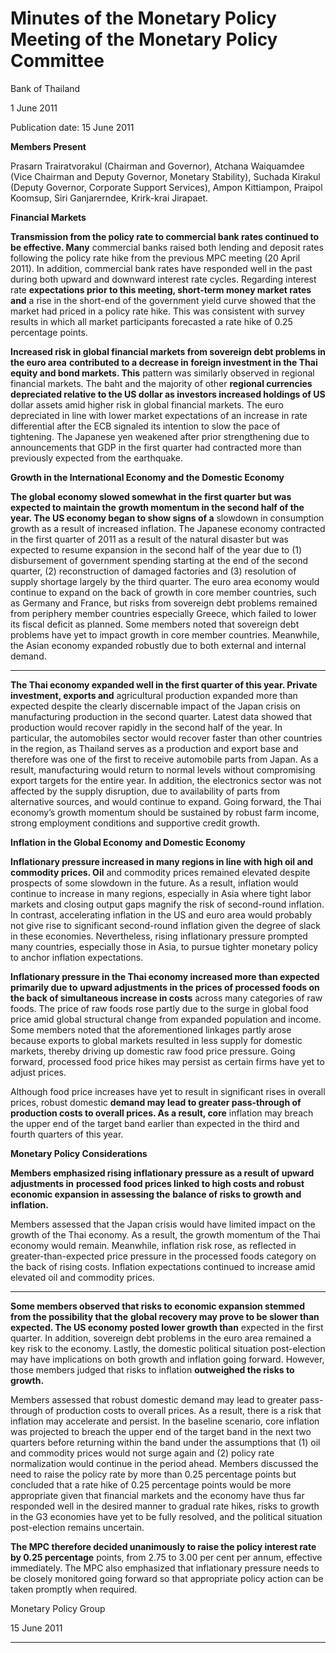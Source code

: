 # Minutes of the Monetary Policy Meeting of the Monetary Policy Committee 

 Bank of Thailand

 1 June 2011

 Publication date: 15 June 2011

**Members Present**

Prasarn Trairatvorakul (Chairman and Governor), Atchana Waiquamdee (Vice Chairman and Deputy
Governor, Monetary Stability), Suchada Kirakul (Deputy Governor, Corporate Support Services),
Ampon Kittiampon, Praipol Koomsup, Siri Ganjarerndee, Krirk-krai Jirapaet.

**Financial Markets**

**Transmission from the policy rate to commercial bank rates continued to be effective. Many**
commercial banks raised both lending and deposit rates following the policy rate hike from the
previous MPC meeting (20 April 2011). In addition, commercial bank rates have responded well in
the past during both upward and downward interest rate cycles. Regarding interest rate
**expectations prior to this meeting, short-term money market rates and** a rise in the short-end of the
government yield curve showed that the market had priced in a policy rate hike. This was consistent
with survey results in which all market participants forecasted a rate hike of 0.25 percentage points.

**Increased risk in global financial markets from sovereign debt problems in the euro area**
**contributed to a decrease in foreign investment in the Thai equity and bond markets. This**
pattern was similarly observed in regional financial markets. The baht and the majority of other
**regional currencies depreciated relative to the US dollar as investors increased holdings of US**
dollar assets amid higher risk in global financial markets. The euro depreciated in line with lower
market expectations of an increase in rate differential after the ECB signaled its intention to slow the
pace of tightening. The Japanese yen weakened after prior strengthening due to announcements that
GDP in the first quarter had contracted more than previously expected from the earthquake.

**Growth in the International Economy and the Domestic Economy**

**The global economy slowed somewhat in the first quarter but was expected to maintain the**
**growth momentum in the second half of the year. The US economy began to show signs of a**
slowdown in consumption growth as a result of increased inflation. The Japanese economy contracted
in the first quarter of 2011 as a result of the natural disaster but was expected to resume expansion in
the second half of the year due to (1) disbursement of government spending starting at the end of the
second quarter, (2) reconstruction of damaged factories and (3) resolution of supply shortage largely
by the third quarter. The euro area economy would continue to expand on the back of growth in core
member countries, such as Germany and France, but risks from sovereign debt problems remained
from periphery member countries especially Greece, which failed to lower its fiscal deficit as planned.
Some members noted that sovereign debt problems have yet to impact growth in core member
countries. Meanwhile, the Asian economy expanded robustly due to both external and internal
demand.


-----

**The Thai economy expanded well in the first quarter of this year. Private investment, exports and**
agricultural production expanded more than expected despite the clearly discernable impact of the
Japan crisis on manufacturing production in the second quarter. Latest data showed that production
would recover rapidly in the second half of the year. In particular, the automobiles sector would
recover faster than other countries in the region, as Thailand serves as a production and export base
and therefore was one of the first to receive automobile parts from Japan. As a result, manufacturing
would return to normal levels without compromising export targets for the entire year. In addition, the
electronics sector was not affected by the supply disruption, due to availability of parts from
alternative sources, and would continue to expand. Going forward, the Thai economy’s growth
momentum should be sustained by robust farm income, strong employment conditions and supportive
credit growth.

**Inflation in the Global Economy and Domestic Economy**

**Inflationary pressure increased in many regions in line with high oil and commodity prices. Oil**
and commodity prices remained elevated despite prospects of some slowdown in the future. As a
result, inflation would continue to increase in many regions, especially in Asia where tight labor
markets and closing output gaps magnify the risk of second-round inflation. In contrast, accelerating
inflation in the US and euro area would probably not give rise to significant second-round inflation
given the degree of slack in these economies. Nevertheless, rising inflationary pressure prompted
many countries, especially those in Asia, to pursue tighter monetary policy to anchor inflation
expectations.

**Inflationary pressure in the Thai economy increased more than expected primarily due to**
**upward adjustments in the prices of processed foods on the back of simultaneous increase in costs**
across many categories of raw foods. The price of raw foods rose partly due to the surge in global
food price amid global structural change from expanded population and income. Some members
noted that the aforementioned linkages partly arose because exports to global markets resulted in less
supply for domestic markets, thereby driving up domestic raw food price pressure. Going forward,
processed food price hikes may persist as certain firms have yet to adjust prices.

Although food price increases have yet to result in significant rises in overall prices, robust domestic
**demand may lead to greater pass-through of production costs to overall prices. As a result, core**
inflation may breach the upper end of the target band earlier than expected in the third and fourth
quarters of this year.

**Monetary Policy Considerations**

**Members emphasized rising inflationary pressure as a result of upward adjustments in**
**processed food prices linked to high costs and robust economic expansion in assessing the**
**balance of risks to growth and inflation.**

Members assessed that the Japan crisis would have limited impact on the growth of the Thai
economy. As a result, the growth momentum of the Thai economy would remain. Meanwhile,
inflation risk rose, as reflected in greater-than-expected price pressure in the processed foods category
on the back of rising costs. Inflation expectations continued to increase amid elevated oil and
commodity prices.


-----

**Some members observed that risks to economic expansion stemmed from the possibility that the**
**global recovery may prove to be slower than expected. The US economy posted lower growth than**
expected in the first quarter. In addition, sovereign debt problems in the euro area remained a key risk
to the economy. Lastly, the domestic political situation post-election may have implications on both
growth and inflation going forward. However, those members judged that risks to inflation
**outweighed the risks to growth.**

Members assessed that robust domestic demand may lead to greater pass-through of production costs
to overall prices. As a result, there is a risk that inflation may accelerate and persist. In the baseline
scenario, core inflation was projected to breach the upper end of the target band in the next two
quarters before returning within the band under the assumptions that (1) oil and commodity prices
would not surge again and (2) policy rate normalization would continue in the period ahead. Members
discussed the need to raise the policy rate by more than 0.25 percentage points but concluded that a
rate hike of 0.25 percentage points would be more appropriate given that financial markets and the
economy have thus far responded well in the desired manner to gradual rate hikes, risks to growth in
the G3 economies have yet to be fully resolved, and the political situation post-election remains
uncertain.

**The MPC therefore decided unanimously to raise the policy interest rate by 0.25 percentage**
points, from 2.75 to 3.00 per cent per annum, effective immediately. The MPC also emphasized that
inflationary pressure needs to be closely monitored going forward so that appropriate policy action
can be taken promptly when required.

Monetary Policy Group

15 June 2011


-----


